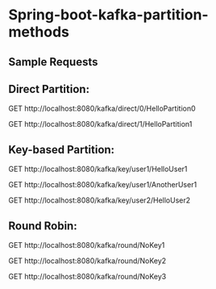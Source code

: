 # Spring-boot-kafka-partition-methods

## Sample Requests

## Direct Partition:

GET http://localhost:8080/kafka/direct/0/HelloPartition0

GET http://localhost:8080/kafka/direct/1/HelloPartition1


## Key-based Partition:

GET http://localhost:8080/kafka/key/user1/HelloUser1

GET http://localhost:8080/kafka/key/user1/AnotherUser1

GET http://localhost:8080/kafka/key/user2/HelloUser2


## Round Robin:

GET http://localhost:8080/kafka/round/NoKey1

GET http://localhost:8080/kafka/round/NoKey2

GET http://localhost:8080/kafka/round/NoKey3